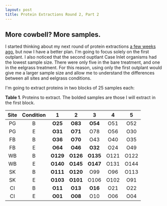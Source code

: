 ```yaml
---
layout: post
title: Protein Extractions Round 2, Part 2
---
```


## More cowbell? More samples.

I started thinking about my next round of protein extractions [a few weeks ago](https://yaaminiv.github.io/Protein-Extractions-Round-2/), but now I have a better plan. I'm going to focus solely on the first outplant. I also noticed that the second ouptlant Case Inlet organisms had the lowest sample size. There were only five in the bare treatment, and one in the eelgrass treatment. For this reason, using only the first outplant would give me a larger sample size and allow me to understand the differences between all sites and eelgrass conditions.

I'm going to extract proteins in two blocks of 25 samples each:

**Table 1**. Proteins to extract. The bolded samples are those I will extract in the first block.

| Site | Condition |     1    |     2    |     3    |   4  |   5  |
|:----:|:---------:|:--------:|:--------:|:--------:|:----:|:----:|
|  PG  |     B     |  **O25** |  **O83** |  **O54** |  O51 |  O52 |
|  PG  |     E     |  **O31** |  **O71** |    O78   |  O56 |  O30 |
|  FB  |     B     |  **O36** |  **O70** |    O43   |  O40 |  O35 |
|  FB  |     E     |  **O64** |  **O46** |  **O32** |  O24 |  O49 |
|  WB  |     B     | **O129** | **O126** | **O135** | O121 | O122 |
|  WB  |     E     | **O140** | **O145** | **O147** | O131 | O144 |
|  SK  |     B     | **O111** | **O120** |    O99   |  O96 | O113 |
|  SK  |     E     | **O103** | **O101** |   O106   | O102 |  O91 |
|  CI  |     B     |  **O11** |  **O13** |  **O16** |  O21 |  O22 |
|  CI  |     E     |  **O01** |  **O08** |    O10   |  O06 |  O04 |
